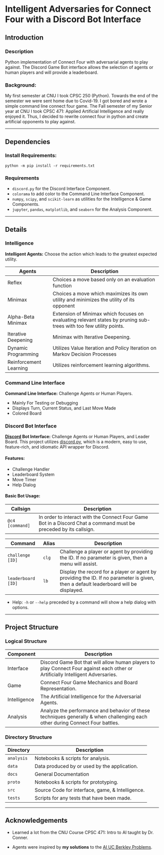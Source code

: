 # Intelligent Adversaries for Connect Four with a Discord Bot Interface

## Introduction

### Description

Python implementation of Connect Four with adversarial agents to play against. The Discord Game Bot interface allows the selection of agents or human players and will provide a leaderboard.

### Background:

My first semester at CNU I took CPSC 250 (Python). Towards the end of the semester we were sent home due to Covid-19. I got bored and wrote a simple command line connect four game. The Fall semester of my Senior year at CNU I took CPSC 471: Applied Artificial Intelligence and really enjoyed it. Thus, I decided to rewrite connect four in python and create artificial opponents to play against.

---

## Dependencies

### Install Requirements:
```shell
python -m pip install -r requirements.txt
```

### Requirements

- `discord.py` for the Discord Interface Component.
- `colorama` to add color to the Command Line Interface Component.
- `numpy`, `scipy`, and `scikit-learn` as utilities for the Intelligence & Game Components.
- `jupyter`, `pandas`, `matplotlib`, and `seaborn` for the Analysis Component.

[//]: # (Generated Requirements File with:)
[//]: # (```shell)
[//]: # (python -m pip freeze > requirements.txt)
[//]: # (```)

---

## Details

### Intelligence

**Intelligent Agents:** Choose the action which leads to the greatest expected utility.

| Agents                 | Description                                                                                                        |
|------------------------|--------------------------------------------------------------------------------------------------------------------|
| Reflex                 | Choices a move based only on an evaluation function                                                                |
| Minimax                | Choices a move which maximizes its own utility and minimizes the utility of its opponent                           |
| Alpha-Beta Minimax     | Extension of Minimax which focuses on evaluating relevant states by pruning sub-trees with too few utility points. |
| Iterative Deepening    | Minimax with Iterative Deepening.                                                                                  |
| Dynamic Programming    | Utilizes Value Iteration and Policy Iteration on Markov Decision Processes                                         |
| Reinforcement Learning | Utilizes reinforcement learning algorithms.                                                                        |

### Command Line Interface

**Command Line Interface:** Challenge Agents or Human Players.
- Mainly For Testing or Debugging
- Displays Turn, Current Status, and Last Move Made 
- Colored Board

### Discord Bot Interface

**[Discord](https://discord.com/) Bot Interface:** Challenge Agents or Human Players, and Leader Board.  This project utilizes [discord.py](https://discordpy.readthedocs.io/en/stable/), which is a modern, easy to use, feature-rich, and idiomatic API wrapper for Discord.

#### Features:
- Challenge Handler
- Leaderboard System
- Move Timer
- Help Dialog

#### Basic Bot Usage:


| Callsign        | Description                                                                                                       |
|-----------------|-------------------------------------------------------------------------------------------------------------------|
| `@c4 [command]` | In order to interact with the Connect Four Game Bot in a Discord Chat a command must be preceded by its callsign. |

| Command            | Alias | Description                                                                                                                           |
|--------------------|-------|---------------------------------------------------------------------------------------------------------------------------------------|
| `challenge [ID]`   | `clg` | Challenge a player or agent by providing the ID.  If no parameter is given, then a menu will assist.                                  |
| `leaderboard [ID]` | `lb`  | Display the record for a player or agent by providing the ID. If no parameter is given, then a default leaderboard will be displayed. |
- Help: `-h` or `--help` preceded by a command will show a help dialog with options.

---


## Project Structure

### Logical Structure

| Component    | Description                                                                                                                     |
|--------------|---------------------------------------------------------------------------------------------------------------------------------|
| Interface    | Discord Game Bot that will allow human players to play Connect Four against each other or Artificially Intelligent Adversaries. |
| Game         | Connect Four Game Mechanics and Board Representation.                                                                           |
| Intelligence | The Artificial Intelligence for the Adversarial Agents.                                                                         |
| Analysis     | Analyze the performance and behavior of these techniques generally & when challenging each other during Connect Four battles.   |

### Directory Structure
| Directory  | Description                                      |
|------------|--------------------------------------------------|
| `analysis` | Notebooks & scripts for analysis.                |
| `data`     | Data produced by or used by the application.     |
| `docs`     | General Documentation                            |
| `proto`    | Notebooks & scripts for prototyping.             |
| `src`      | Source Code for interface, game, & Intelligence. |
| `tests`    | Scripts for any tests that have been made.       |

---


## Acknowledgements


- Learned a lot from the CNU Course CPSC 471: Intro to AI taught by Dr. Conner.

- Agents were inspired by **my solutions** to the [AI UC Berkley Problems](http://ai.berkeley.edu).
